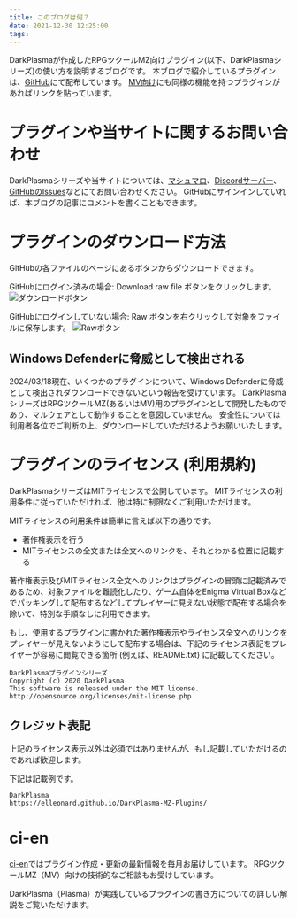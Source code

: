 ```yaml
---
title: このブログは何？
date: 2021-12-30 12:25:00
tags:
---
```


DarkPlasmaが作成したRPGツクールMZ向けプラグイン(以下、DarkPlasmaシリーズ)の使い方を説明するブログです。
本ブログで紹介しているプラグインは、[GitHub](https://github.com/elleonard/DarkPlasma-MZ-Plugins/tree/release)にて配布しています。
[MV向け](https://github.com/elleonard/DarkPlasma-MV-Plugins/tree/release)にも同様の機能を持つプラグインがあればリンクを貼っています。

# プラグインや当サイトに関するお問い合わせ

DarkPlasmaシリーズや当サイトについては、[マシュマロ](https://marshmallow-qa.com/elleonard_f?utm_medium=url_text&utm_source=promotion)、[Discordサーバー](https://discord.gg/E3STkJuAnZ)、[GitHubのIssues](https://github.com/elleonard/DarkPlasma-MZ-Plugins/issues)などにてお問い合わせください。
GitHubにサインインしていれば、本ブログの記事にコメントを書くこともできます。

# プラグインのダウンロード方法

GitHubの各ファイルのページにあるボタンからダウンロードできます。

GitHubにログイン済みの場合: Download raw file ボタンをクリックします。
![ダウンロードボタン](download.png "ダウンロードボタン")

GitHubにログインしていない場合: Raw ボタンを右クリックして対象をファイルに保存します。
![Rawボタン](download-not-login.png "Rawボタン")

## Windows Defenderに脅威として検出される

2024/03/18現在、いくつかのプラグインについて、Windows Defenderに脅威として検出されダウンロードできないという報告を受けています。
DarkPlasmaシリーズはRPGツクールMZ(あるいはMV)用のプラグインとして開発したものであり、マルウェアとして動作することを意図していません。
安全性については利用者各位でご判断の上、ダウンロードしていただけるようお願いいたします。

# プラグインのライセンス (利用規約)

DarkPlasmaシリーズはMITライセンスで公開しています。
MITライセンスの利用条件に従っていただければ、他は特に制限なくご利用いただけます。

MITライセンスの利用条件は簡単に言えば以下の通りです。
- 著作権表示を行う
- MITライセンスの全文または全文へのリンクを、それとわかる位置に記載する

著作権表示及びMITライセンス全文へのリンクはプラグインの冒頭に記載済みであるため、対象ファイルを難読化したり、ゲーム自体をEnigma Virtual Boxなどでパッキングして配布するなどしてプレイヤーに見えない状態で配布する場合を除いて、特別な手順なしに利用できます。

もし、使用するプラグインに書かれた著作権表示やライセンス全文へのリンクをプレイヤーが見えないようにして配布する場合は、下記のライセンス表記をプレイヤーが容易に閲覧できる箇所 (例えば、README.txt) に記載してください。

```
DarkPlasmaプラグインシリーズ
Copyright (c) 2020 DarkPlasma
This software is released under the MIT license.
http://opensource.org/licenses/mit-license.php
```

## クレジット表記

上記のライセンス表示以外は必須ではありませんが、もし記載していただけるのであれば歓迎します。

下記は記載例です。

```
DarkPlasma
https://elleonard.github.io/DarkPlasma-MZ-Plugins/
```

# ci-en

[ci-en](https://ci-en.net/creator/15997)ではプラグイン作成・更新の最新情報を毎月お届けしています。
RPGツクールMZ（MV）向けの技術的なご相談もお受けしています。

DarkPlasma（Plasma）が実践しているプラグインの書き方についての詳しい解説をご覧いただけます。
